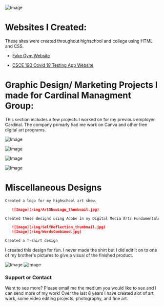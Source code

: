![Image](/img/SavannaShaver_LinkedIn_Banner.png)

# Websites I Created:  

These sites were created throughout highschool and college using HTML and CSS.


- [Fake Gym Website](https://artsyone.github.io/meldorsgym/index.html)

- [CSCE 190 Covid 19 Testing App Website](https://SavannaShaver.github.io)


# Graphic Design/ Marketing Projects I made for Cardinal Managment Group:

This section includes a few projects I worked on for my previous employer Cardinal. The company primarly had me work on Canva and other free digital art programs.

![Image](/img/WeAreHiring_thumbnail.jpg)

![Image](/img/DoorClosingAd_thumbnail.jpg)

![Image](/img/Poster-AD-Redtail_thumbnail.jpg)

![Image](/img/snapchatFilterRedtail_thumbnail.jpg)


# Miscellaneous Designs

```markdown
Created a logo for my highschool art show.

   ![Image](/img/ArtShowLogo_thumbnail.jpg)

```

```markdown
Created these designs using Adobe in my Digital Media Arts Fundamentals course. 

   ![Image](/img/SelfReflection_thumbnail.jpg)
   ![Image](/img/WordsCombined.jpg)  
```

```markdown
Created a T-shirt design
```
I created this design for fun. I never made the shirt but I did edit it on to one of my brother's pictures to give a visual of the finished product.

![Image](/img/AnatomyPaint.jpg)
![Image](/img/TshirtDesign.jpg)


### Support or Contact

Want to see more? Please email me the medium you would like to see and I can send more of my work! Over the last 8 years I have created alot of art work, some video editing projects, photography, and fine art.
